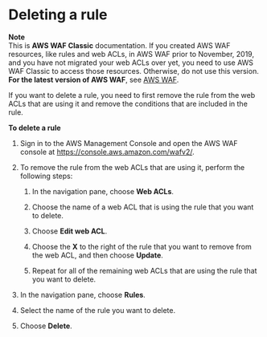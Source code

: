 # Deleting a rule<a name="classic-web-acl-rules-deleting"></a>

**Note**  
This is **AWS WAF Classic** documentation\. If you created AWS WAF resources, like rules and web ACLs, in AWS WAF prior to November, 2019, and you have not migrated your web ACLs over yet, you need to use AWS WAF Classic to access those resources\. Otherwise, do not use this version\.  
**For the latest version of AWS WAF**, see [AWS WAF](waf-chapter.md)\. 

If you want to delete a rule, you need to first remove the rule from the web ACLs that are using it and remove the conditions that are included in the rule\.<a name="classic-web-acl-rules-deleting-procedure"></a>

**To delete a rule**

1. Sign in to the AWS Management Console and open the AWS WAF console at [https://console\.aws\.amazon\.com/wafv2/](https://console.aws.amazon.com/wafv2/)\. 

1. To remove the rule from the web ACLs that are using it, perform the following steps:

   1. In the navigation pane, choose **Web ACLs**\.

   1. Choose the name of a web ACL that is using the rule that you want to delete\.

   1. Choose **Edit web ACL**\.

   1. Choose the **X** to the right of the rule that you want to remove from the web ACL, and then choose **Update**\.

   1. Repeat for all of the remaining web ACLs that are using the rule that you want to delete\.

1. In the navigation pane, choose **Rules**\.

1. Select the name of the rule you want to delete\.

1. Choose **Delete**\.
